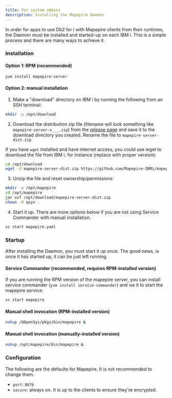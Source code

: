 ```yaml
---
title: For system admins
description: Installing the Mapepire Daemon
---
```


In order for apps to use Db2 for i with Mapepire clients from their runtimes, the Daemon must be installed and started-up on each IBM i. This is a simple process and there are many ways to achieve it.

### Installation

#### Option 1: RPM (recommended)

```sh
yum install mapepire-server
```

#### Option 2: manual installation

1. Make a "download" directory on IBM i by running the following from an SSH terminal:

```sh
mkdir -p /opt/download
```

2. Download the distribution zip file (filename will look something like `mapepire-server-v___.zip`) from the [release page](https://github.com/Mapepire-IBMi/mapepire-server/releases/) and save it to the download directory you created. Rename the file to `mapepire-server-dist.zip`

If you have `wget` installed and have internet access, you could use wget to download the file from IBM i, for instance (replace with proper version): 

```sh
cd /opt/download
wget -O mapepire-server-dist.zip https://github.com/Mapepire-IBMi/mapepire-server/releases/download/v2.0.5/mapepire-server-2.0.5.zip
```

3. Unzip the file and reset ownership/permissions

```sh
mkdir -p /opt/mapepire
cd /opt/mapepire
jar xvf /opt/download/mapepire-server-dist.zip
chown -R qsys .
```

4. Start it up. There are more options below if you are not using Service Commander with manual installation.

```sh
sc start mapepire.yaml
```

### Startup

After installing the Daemon, you must start it up once. The good news, is once it has started up, it can be just left running.

#### Service Commander (recommended, requires RPM-installed version)

If you are running the RPM version of the mapepire server, you can install service commander (`yum install service-commander`) and ise it to start the mapepire service:

```sh
sc start mapepire
```

#### Manual shell invocation (RPM-installed version)

```sh
nohup /QOpenSys/pkgs/bin/mapepire &
```


#### Manual shell invocation (manually-installed version)

```sh
nohup /opt/mapepire/bin/mapepire &
```

### Configuration

The following are the defaults for Mapepire. It is not recommended to change them.

* `port`: `8076`
* `secure`: always on. It is up to the clients to ensure they're encrypted.

